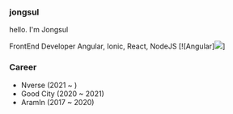 ### jongsul
hello. I'm Jongsul

FrontEnd Developer
Angular, Ionic, React, NodeJS
[![Angular]<img src="https://img.shields.io/badge/angular.js-DD0031?style=for-the-badge&logo=angularjs&logoColor=white">]


### Career
- Nverse (2021 ~ )
- Good City (2020 ~ 2021)
- AramIn (2017 ~ 2020)
